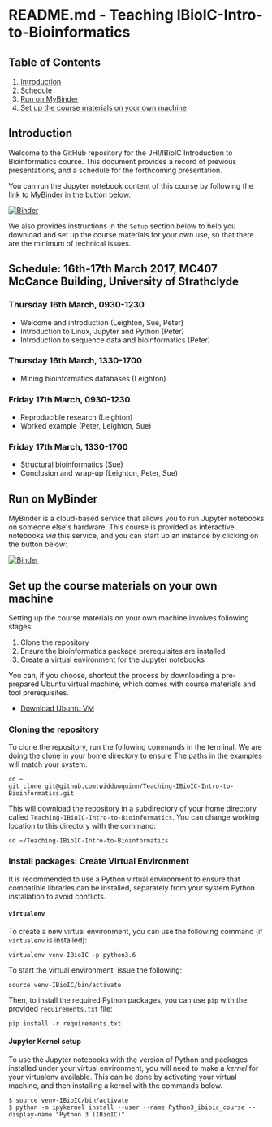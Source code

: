 # README.md - Teaching IBioIC-Intro-to-Bioinformatics

## Table of Contents

1. [Introduction](#intro)
2. [Schedule](#schedule)
3. [Run on MyBinder](#mybinder)
4. [Set up the course materials on your own machine](#setup)

<a id="intro"></a>
## Introduction

Welcome to the GitHub repository for the JHI/IBioIC Introduction to Bioinformatics course. This document provides a record of previous presentations, and a schedule for the forthcoming presentation.

You can run the Jupyter notebook content of this course by following the [link to MyBinder](http://mybinder.org/repo/widdowquinn/teaching-ibioic-intro-to-bioinformatics) in the button below.

[![Binder](http://mybinder.org/badge.svg)](http://mybinder.org:/repo/widdowquinn/teaching-ibioic-intro-to-bioinformatics)

We also provides instructions in the `Setup` section below to help you download and set up the course materials for your own use, so that there are the minimum of technical issues.

<a id="schedule"></a>
## Schedule: 16th-17th March 2017, MC407 McCance Building, University of Strathclyde

### Thursday 16th March, 0930-1230

* Welcome and introduction (Leighton, Sue, Peter)
* Introduction to Linux, Jupyter and Python (Peter)
* Introduction to sequence data and bioinformatics (Peter)

### Thursday 16th March, 1330-1700

* Mining bioinformatics databases (Leighton)

### Friday 17th March, 0930-1230

* Reproducible research (Leighton)
* Worked example (Peter, Leighton, Sue)

### Friday 17th March, 1330-1700

* Structural bioinformatics (Sue)
* Conclusion and wrap-up (Leighton, Peter, Sue)


<a id="mybinder"></a>
## Run on MyBinder

MyBinder is a cloud-based service that allows you to run Jupyter notebooks on someone else's hardware. This course is provided as interactive notebooks *via* this service, and you can start up an instance by clicking on the button below:

[![Binder](http://mybinder.org/badge.svg)](http://mybinder.org:/repo/widdowquinn/teaching-ibioic-intro-to-bioinformatics)

<a id="setup"></a>
## Set up the course materials on your own machine

Setting up the course materials on your own machine involves following stages:

1. Clone the repository
2. Ensure the bioinformatics package prerequisites are installed
3. Create a virtual environment for the Jupyter notebooks

You can, if you choose, shortcut the process by downloading a pre-prepared Ubuntu virtual machine, which comes with course materials and tool prerequisites.

* [Download Ubuntu VM]()

### Cloning the repository

To clone the repository, run the following commands in the terminal. We are doing the clone in your home directory to ensure The paths in the examples will match your system.

```
cd ~
git clone git@github.com:widdowquinn/Teaching-IBioIC-Intro-to-Bioinformatics.git
```

This will download the repository in a subdirectory of your home directory called `Teaching-IBioIC-Intro-to-Bioinformatics`. You can change working location to this directory with the command:

`cd ~/Teaching-IBioIC-Intro-to-Bioinformatics`

### Install packages: Create Virtual Environment

It is recommended to use a Python virtual environment to ensure that compatible libraries can be installed, separately from your system Python installation to avoid conflicts.

#### `virtualenv`

To create a new virtual environment, you can use the following command (if `virtualenv` is installed):

```
virtualenv venv-IBioIC -p python3.6
```

To start the virtual environment, issue the following:

```
source venv-IBioIC/bin/activate
```

Then, to install the required Python packages, you can use `pip` with the provided `requirements.txt` file:

```
pip install -r requirements.txt
```


#### Jupyter Kernel setup

To use the Jupyter notebooks with the version of Python and packages installed under your virtual environment, you will need to make a *kernel* for your virtualenv available. This can be done by activating your virtual machine, and then installing a kernel with the commands below.

```
$ source venv-IBioIC/bin/activate
$ python -m ipykernel install --user --name Python3_ibioic_course --display-name "Python 3 (IBioIC)"
```
